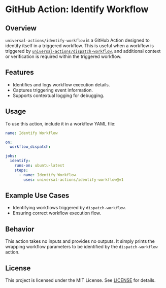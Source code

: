 # GitHub Action: Identify Workflow

## Overview
`universal-actions/identify-workflow` is a GitHub Action designed to identify itself in a triggered workflow. This is useful when a workflow is triggered by [`universal-actions/dispatch-workflow`](https://github.com/universal-actions/dispatch-workflow), and additional context or verification is required within the triggered workflow.

## Features
- Identifies and logs workflow execution details.
- Captures triggering event information.
- Supports contextual logging for debugging.

## Usage
To use this action, include it in a workflow YAML file:

```yaml
name: Identify Workflow

on:
  workflow_dispatch:

jobs:
  identify:
    runs-on: ubuntu-latest
    steps:
      - name: Identify Workflow
        uses: universal-actions/identify-workflow@v1
```

## Example Use Cases
- Identifying workflows triggered by `dispatch-workflow`.
- Ensuring correct workflow execution flow.

## Behavior
This action takes no inputs and provides no outputs. It simply prints the wrapping workflow parameters to be identified by the `dispatch-workflow` action.

## License
This project is licensed under the MIT License. See [LICENSE](LICENSE) for details.
